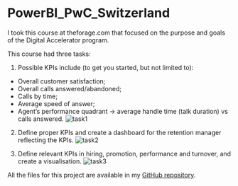 # PowerBI_PwC_Switzerland
I took this course at theforage.com that focused on the purpose and goals of the Digital Accelerator program.

This course had three tasks:
1. Possible KPIs include (to get you started, but not limited to):
  - Overall customer satisfaction;
  - Overall calls answered/abandoned;
  - Calls by time;
  - Average speed of answer;
  - Agent’s performance quadrant -> average handle time (talk duration) vs calls answered.
    ![task1](https://github.com/gboaventura93/PowerBI_PwC_Switzerland/assets/160729027/dc7cc16d-8548-4865-9dcf-0aece70f4472)

2. Define proper KPIs and create a dashboard for the retention manager reflecting the KPIs.
    ![task2](https://github.com/gboaventura93/PowerBI_PwC_Switzerland/assets/160729027/d8c4050b-3210-4f7b-bd57-aeb8e9d3e31a)

3. Define relevant KPIs in hiring, promotion, performance and turnover, and create a visualisation.
    ![task3](https://github.com/gboaventura93/PowerBI_PwC_Switzerland/assets/160729027/86699c7a-9bbe-442e-a8fe-eb86915a1c6a)

All the files for this project are available in my [GitHub repository](https://github.com/gboaventura93/PowerBI_PwC_Switzerland).
